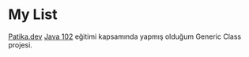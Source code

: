 # My List
[Patika.dev](https://www.patika.dev) [Java 102](https://academy.patika.dev/courses/java-102) eğitimi kapsamında yapmış olduğum Generic Class projesi.
